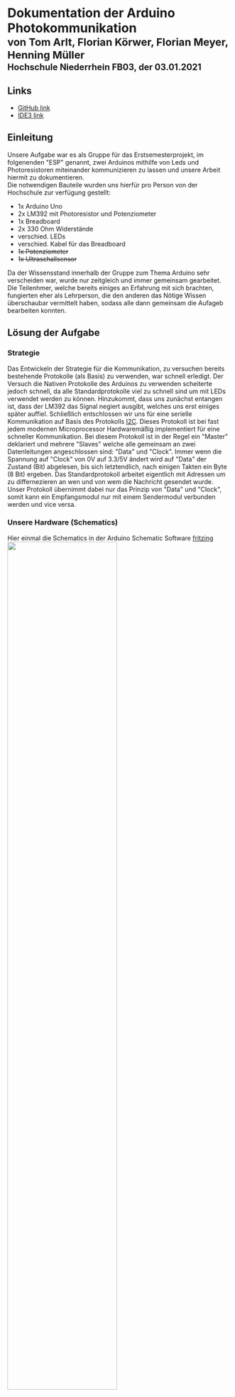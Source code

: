 # Dokumentation der Arduino Photokommunikation <br><sub>von Tom Arlt, Florian Körwer, Florian Meyer, Henning Müller <br><sub>Hochschule Niederrhein FB03, der 03.01.2021</sub></sub>

## Links
- [GitHub link](https://github.com/Universumgames/hsnr_esp)
- [IDE3 link](https://git.ide3.de/universumgames/esp)

## Einleitung
Unsere Aufgabe war es als Gruppe für das Erstsemesterprojekt, im folgenenden "ESP" genannt, zwei Arduinos mithilfe von Leds und Photoresistoren miteinander kommunizieren zu lassen und unsere Arbeit hiermit zu dokumentieren. <br>
Die notwendigen Bauteile wurden uns hierfür pro Person von der Hochschule zur verfügung gestellt: 
- 1x Arduino Uno
- 2x LM392 mit Photoresistor und Potenziometer
- 1x Breadboard
- 2x 330 Ohm Widerstände
- verschied. LEDs
- verschied. Kabel für das Breadboard
- <s>1x Potenziometer</s>
- <s>1x Ultraschallsensor</s>

Da der Wissensstand innerhalb der Gruppe zum Thema Arduino sehr verscheiden war, wurde nur zeitgleich und immer gemeinsam gearbeitet. Die Teilenhmer, welche bereits einiges an Erfahrung mit sich brachten, fungierten eher als Lehrperson, die den anderen das Nötige Wissen überschaubar vermittelt haben, sodass alle dann gemeinsam die Aufageb bearbeiten konnten.

## Lösung der Aufgabe
### Strategie
Das Entwickeln der Strategie für die Kommunikation, zu versuchen bereits bestehende Protokolle (als Basis) zu verwenden, war schnell erledigt. Der Versuch die Nativen Protokolle des Arduinos zu verwenden scheiterte jedoch schnell, da alle Standardprotokolle viel zu schnell sind um mit LEDs verwendet werden zu können. Hinzukommt, dass uns zunächst entangen ist, dass der LM392 das Signal negiert ausgibt, welches uns erst einiges später auffiel. Schließlich entschlossen wir uns für eine serielle Kommunikation auf Basis des Protokolls [I2C](https://en.wikipedia.org/wiki/I%C2%B2C). Dieses Protokoll ist bei fast jedem modernen Microprocessor Hardwaremäßig implementiert für eine schneller Kommunikation. Bei diesem Protokoll ist in der Regel ein "Master" deklariert und mehrere "Slaves" welche alle gemeinsam an zwei Datenleitungen angeschlossen sind: "Data" und "Clock". Immer wenn die Spannung auf "Clock" von 0V auf 3.3/5V ändert wird auf "Data" der Zustand (Bit) abgelesen, bis sich letztendlich, nach einigen Takten ein Byte (8 Bit) ergeben. Das Standardprotokoll arbeitet eigentlich mit Adressen um zu differnezieren an wen und von wem die Nachricht gesendet wurde. <br>
Unser Protokoll übernimmt dabei nur das Prinzip von "Data" und "Clock", somit kann ein Empfangsmodul nur mit einem Sendermodul verbunden werden und vice versa.

### Unsere Hardware (Schematics)
Hier einmal die Schematics in der Arduino Schematic Software [fritzing](https://fritzing.org/)<br>
<img src="Schematic.png" width="70%" heigth="auto">
<img src="Schematic_schem.png" width="70%" heigth="auto">

In dieser Schematic wurde der zum Arduino Uno funktionsidentische Arduino nano verwendet und die Grafik übersitchlicher und kompakter zu gestalten. Beide Arduino-versionen besitzen denselben Prozessor (ATmega328P) und dieselben Pins. Die einzigen Unterschiede beider sind der Formfakor und die Funktion des Nanos, dass er direkt auf ein Breadboard gestekct werden kann.
Dargestellt wurde hier ein einzelner Arduino, der in der lage ist sowohl zu Empfangen als auch zu senden, wenn das passend aufgebaute Gegenstück existiert.

### Software

Unser Programm wurde in C++ für die Arduino IDE geschrieben, schaue man sich frühere Commits an (vor dem 18.12.2020) wurde noch für eine andere IDE gechrieben: PaltformIO welche zwar auf der Arduino IDE basiert, jedoch hier niur eine Extension für die IDE VS Code ist. Einfacheitshalber wurde jedoch entgültig zur Arduino IDE gewechselt.

```cpp
//declare variables
int sender_clock = 6;
int sender_data = 7;
int reciever_clock = 4;
int reciever_data = 3;
int incomingByte = 0;
int reciever_clock_2 = 2;
long long last_millis = 0;
byte temp;
int recieve_index = 7;
byte b;

void setup()
{
  //attach Interrupts to not having to worry about reading from one pin
  attachInterrupt(digitalPinToInterrupt(reciever_clock), clock_interrupt_start, FALLING);
  attachInterrupt(digitalPinToInterrupt(reciever_clock), clock_interrupt_end, RISING);
  //initialize Serial Monitor
  Serial.begin(9600);
  //set pin modes
  pinMode(sender_clock, OUTPUT);
  pinMode(sender_data, OUTPUT);
  pinMode(reciever_clock, INPUT);
  pinMode(reciever_data, INPUT);
  pinMode(reciever_clock_2, INPUT);
}

void loop()
{
  //check if serial queue contains items
  if (Serial.available() > 0)
  {
    //read incoming byte (charactere)
    incomingByte = Serial.read();
    //send each bit seperately to serial monitor for debugging and to other arduino
    for (int i = 7; i >= 0; i--)
    {
      Serial.print(bitRead(incomingByte, i));
      sendBit(bitRead(incomingByte, i));
    }
    Serial.println();
  }
}

//read incoming bits
void clock_interrupt_start()
{
  bool dataval = !digitalRead(reciever_data);
  bitWrite(temp, recieve_index, dataval);
}

//verify incoming bit
void clock_interrupt_end()
{
  //calculate delta since clock fell, to check for hazards
  unsigned long delta = millis() - last_millis;
  //if delta > 100ms, it's nit a hazard or glitch from the photoresistor
  if (delta > 100)
  {
    //write temporary byte to "longterm" byte
    b = temp;
    //reduce recieve index to move to next bit
    recieve_index--;
    //if recieve_index < 0 we have successfully recieved a byte and print that to the serial monitor
    if (recieve_index < 0)
    {
      Serial.print(b);
      //reset recieving variables to default state
      recieve_index = 7;
      b = 0x0;
    }
    //reset for delta caluclation
    last_millis = millis();
  }
  else
  {
    //if a glitch was detected, delete temporarily recieved bit
    temp = b;
  }
}

//send single bit
void sendBit(bool bitt)
{
  //change data pin
  digitalWrite(sender_data, bitt);
  delayMicroseconds(10);
  //change clock to HIGH
  digitalWrite(sender_clock, HIGH);
  //wait to be able to differentiate between valid bit and a hazard
  delayMicroseconds(500);
  //change both pins to default state
  digitalWrite(sender_clock, LOW);
  digitalWrite(sender_data, LOW);
  delayMicroseconds(5);
}
```

Link zum Aktuellen Programmcode: [Github](https://github.com/Universumgames/hsnr_esp/tree/master/LightCom), [IDE3](https://git.ide3.de/universumgames/esp/-/tree/master/LightCom) <br>
Link zum aufbereiteten/alternativen Code (eigenständig entwicklet von Tom Arlt):  [Github](https://github.com/Universumgames/hsnr_esp/tree/universumgames/LightCom), [IDE3](https://git.ide3.de/universumgames/esp/-/tree/universumgames/LightCom)

## Verwendung
(Übersetzt und aufbereitet aus [Readme.md](Readme.md))
Um unser Projekt zu verwenden, müssen zwei Schaltungen aufgebaut sein, wobei mindestens zwei LEDs und zwei Empfänger aufgebaut sein müssen um zumindest die Einseitige Kommunikation testen zu können. Zu beachten ist, dass jedes LED-LM392 Paar zu allen anderen Paaren abgeschirmt sein sollte, da es sonst zu Interferrenzen kommen kann. Zudem muss das Potenziometer des LM392 eingestellt werden nur die dazugehörige eingeschaltete LED zu erkennen und nicht das Umgebungslicht. Bei der Erstellung der LED-LM392 Paare ist auf die Unterscheidung zwischen "Data" und "Clock" zu achten:
<pre>
Arduino 1       <-> Arduino 2
sender_clock    <-> reciever_clock
sender_data     <-> reciever_data
reciever_clock  <-> sender_clock
reciever_data   <-> sender_data
</pre>

Ist das Programm einmal auf beiden Arduinos hochgeladen, ist die Arduino IDE (o.ä.) nicht mehr notwending. Nun kann über einen Seriellen Monitor, wie zum Beispiel der Intergrierte der [Arduino IDE](https://www.arduino.cc/en/software) oder  [Putty](https://www.putty.org/) über den Arduino kommuniziert werden. In diesen Tools muss noch der Port, über den der Arduino angeschlossen ist, angegeben werden, sowie die Baud Rate des Seriellen Monitor, welche in `config.hpp` eingesehen und verändert werden kann, der Standard ist hier `9600`.

## Reflexion
Wie schon in `Strategie` erwähnt, war die grundsätzliche Strategie schnell gefunden, nur das ausarbeiten hat, dank der Rückschläge, etwas länger gedauert.
Nach den ersten Rücklucken und das festsetzen auf die entgültige Implementationsstrategie war auch das Entwickeln eines ersten Gerüsts relativ straight forward. Das Debuggen sowie ein ordentlicher Aufbau der Schaltung war dann die größere Herausforderung. Da durch ständig wechselnde Lichtverhältnisse der Photoresistor nicht immer wie gewünsch funktionierte, verzögerte sich das Programm-Debuggen ungemein. Erst nach vielen Stunden rumgrübelns, rumschrauben und ausprobieren, stellte sich als einzige zufverlässige Methode eine eigene Blackbox für jedes LED-LM392 Paar heraus. 

## Zusammenfassung

